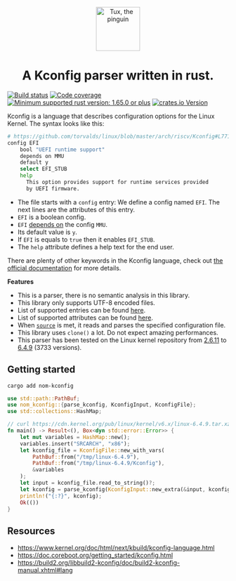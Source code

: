 <div align="center">
  <br>
  <img
    alt="Tux, the pinguin"
    src="./doc/tux.svg"
    width=100px
  />
  <h1>A Kconfig parser written in rust.</h1>
</div>

[![Build status](https://github.com/Mcdostone/nom-kconfig/actions/workflows/build.yml/badge.svg)](https://github.com/Mcdostone/nom-kconfig/actions/workflows/build.yml)
[![Code coverage](https://codecov.io/gh/Mcdostone/nom-kconfig/branch/main/graph/badge.svg?token=QF0CRBCO2C)](https://codecov.io/gh/Mcdostone/nom-kconfig)
[![Minimum supported rust version: 1.65.0 or plus](https://img.shields.io/badge/MSRV-1.65.0+-lightgray.svg?logo=rust)](https://github.com/rust-bakery/nom#rust-version-requirements-msrv)
[![crates.io Version](https://img.shields.io/crates/v/nom-kconfig.svg?logo=crate)](https://crates.io/crates/nom-kconfig)



Kconfig is a language that describes configuration options for the Linux Kernel. The syntax looks like this:
```bash
# https://github.com/torvalds/linux/blob/master/arch/riscv/Kconfig#L771
config EFI
	bool "UEFI runtime support"
	depends on MMU
	default y
	select EFI_STUB
	help
	  This option provides support for runtime services provided
	  by UEFI firmware.
```

- The file starts with a `config` entry: We define a config named `EFI`. The next lines are the attributes of this entry.
- `EFI` is a boolean config.
- `EFI` [depends on](https://www.kernel.org/doc/html/next/kbuild/kconfig-language.html#menu-attributes) the config `MMU`.
- Its default value is `y`.
- If `EFI` is equals to `true` then it enables `EFI_STUB`.
- The `help` attribute defines a help text for the end user.

There are plenty of other keywords in the Kconfig language, check out [the official documentation](https://www.kernel.org/doc/html/next/kbuild/kconfig-language.html) for more details.

**Features**

 - This is a parser, there is no semantic analysis in this library.
 - This library only supports UTF-8 encoded files.
 - List of supported entries can be found [here](https://docs.rs/nom-kconfig/latest/nom_kconfig/entry/enum.Entry.html).
 - List of supported attributes can be found [here](https://docs.rs/nom-kconfig/latest/nom_kconfig/attribute/enum.Attribute.html).
 - When [`source`](https://www.kernel.org/doc/html/next/kbuild/kconfig-language.html#menu-entries) is met, it reads and parses the specified configuration file.
 - This library uses `clone()` a lot. Do not expect amazing performances.
 - This parser has been tested on the Linux kernel repository from [2.6.11](https://cdn.kernel.org/pub/linux/kernel/v2.6/linux-2.6.11.tar.xz) to [6.4.9](https://cdn.kernel.org/pub/linux/kernel/v6.x/linux-6.4.9.tar.xz) (3733 versions).
 

## Getting started

```bash
cargo add nom-kconfig
```

```rust
use std::path::PathBuf;
use nom_kconfig::{parse_kconfig, KconfigInput, KconfigFile};
use std::collections::HashMap;

// curl https://cdn.kernel.org/pub/linux/kernel/v6.x/linux-6.4.9.tar.xz | tar -xJ -C /tmp/
fn main() -> Result<(), Box<dyn std::error::Error>> {
    let mut variables = HashMap::new();
    variables.insert("SRCARCH", "x86");
    let kconfig_file = KconfigFile::new_with_vars(
        PathBuf::from("/tmp/linux-6.4.9"), 
        PathBuf::from("/tmp/linux-6.4.9/Kconfig"),
        &variables
    );
    let input = kconfig_file.read_to_string()?;
    let kconfig = parse_kconfig(KconfigInput::new_extra(&input, kconfig_file));
    println!("{:?}", kconfig);
    Ok(())
}
```

## Resources
 - https://www.kernel.org/doc/html/next/kbuild/kconfig-language.html
 - https://doc.coreboot.org/getting_started/kconfig.html
 - https://build2.org/libbuild2-kconfig/doc/build2-kconfig-manual.xhtml#lang